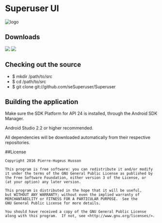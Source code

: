 # Superuser UI

![logo](https://dl.dropboxusercontent.com/s/psdh4lkmdqof5rn/su_logo_small.png?dl=0)


## Downloads

[<img src="https://dl.dropboxusercontent.com/s/mpnm78c1gui044l/google-play-badge1.png?dl=0">][1] [<img src="https://dl.dropboxusercontent.com/s/p7rswn9380f5wwd/fdroid-badge.png?dl=0">][2]

## Checking out the source
* $ mkdir /path/to/src
* $ cd /path/to/src
* $ git clone git://github.com/seSuperuser/Superuser

## Building the application

Make sure the SDK Platform for API 24 is installed, through the Android SDK Manager.

Android Studio 2.2 or higher recommended.

All dependencies will be downloaded automatically from their respective repositories.

##License

    Copyright 2016 Pierre-Hugeus Husson

    This program is free software: you can redistribute it and/or modify
    it under the terms of the GNU General Public License as published by
    the Free Software Foundation, either version 3 of the License, or
    (at your option) any later version.

    This program is distributed in the hope that it will be useful,
    but WITHOUT ANY WARRANTY; without even the implied warranty of
    MERCHANTABILITY or FITNESS FOR A PARTICULAR PURPOSE.  See the
    GNU General Public License for more details.

    You should have received a copy of the GNU General Public License
    along with this program.  If not, see <http://www.gnu.org/licenses/>.

[1]: https://play.google.com/store/apps/details?id=me.phh.superuser
[2]: https://f-droid.org/repository/browse/?fdid=me.phh.superuser
